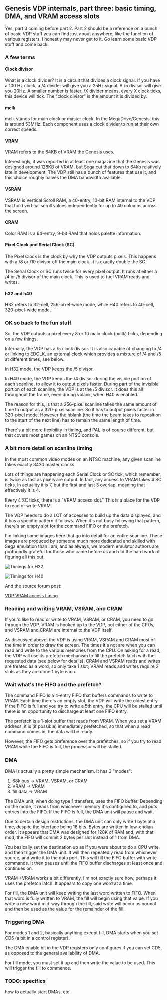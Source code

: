 ## Genesis VDP internals, part three: basic timing, DMA, and VRAM access slots

Yes, part 3 coming before part 2. Part 2 should be a reference on a bunch of basic VDP stuff you can find just about anywhere, like the function of various registers. I honestly may never get to it. Go learn some basic VDP stuff and come back.

### A few terms
#### Clock divisor

What is a clock divider? It is a circuit that divides a clock signal. If you have a 100 Hz clock, a /4 divider will give you a 25Hz signal. A /5 divisor will give you 20Hz. A smaller number is faster. /X divider means, every X clock ticks, this device will tick. The "clock divisor" is the amount it is divided by.

#### mclk
mclk stands for main clock or master clock. In the MegaDrive/Genesis, this is around 53MHz. Each component uses a clock divider to run at their own correct speeds.

#### VRAM

VRAM refers to the 64KB of VRAM the Genesis uses.

Interestingly, it was reported in at least one magazine that the Genesis was designed around 128KB of VRAM, but Sega cut that down to 64kb relatively late in development. The VDP still has a bunch of features that use it, and this choice roughly halves the DMA bandwidth available.

#### VSRAM

VSRAM is Vertical Scroll RAM, a 40-entry, 10-bit RAM internal to the VDP that hold vertical scroll values independently for up to 40 columns across the screen.

#### CRAM
Color RAM is a 64-entry, 9-bit RAM that holds palette information.

#### Pixel Clock and Serial Clock (SC)
The Pixel Clock is the clock by why the VDP outputs pixels. This happens with a /8 or /10 divisor off the main clock. It is exactly double the SC.

The Serial Clock or SC runs twice for every pixel output. It runs at either a /4 or /5 divisor of the main clock. This is used to fuel VRAM reads and writes.

#### h32 and h40
H32 refers to 32-cell, 256-pixel-wide mode, while H40 refers to 40-cell, 320-pixel-wide mode.

### OK so back to the fun stuff

So, the VDP outputs a pixel every 8 or 10 main clock (mclk) ticks, depending on a few things.

Internally, the VDP has a /5 clock divisor. It is also capable of changing to /4 or linking to EDCLK, an external clock which provides a mixture of /4 and /5 at different times, see below.

In H32 mode, the VDP keeps the /5 divisor.

In H40 mode, the VDP keeps the /4 divisor during the visible portion of each scanline, to allow it to output pixels faster. During part of the invisible portion of each scanline, the VDP is at the /5 divisor. It does this all throughout the frame, even during vblank, when H40 is enabled.

The reason for this, is that a 256-pixel scanline takes the same amount of time to output as a 320-pixel scanline. So it has to output pixels faster in 320-pixel mode. However the hblank (the time the beam takes to reposition to the start of the next line) has to remain the same length of time.

There's a bit more flexibility in timing, and PAL is of course different, but that covers most games on an NTSC console.

### A bit more detail on scanline timing

In the most common video modes on an NTSC machine, any given scanline takes exactly 3420 master clocks.

Lots of things are happening each Serial Clock or SC tick, which remember, is twice as fast as pixels are output. In fact, any access to VRAM takes 4 SC ticks. In actuality it is 7, but the first and last 3 overlap, meaning that effectively it is 4.

Every 4 SC ticks, there is a "VRAM access slot." This is a place for the VDP to read or write VRAM.

The VDP needs to do a LOT of accesses to build up the data displayed, and it has a specific pattern it follows. When it's not busy following that pattern, there's an empty slot for the command FIFO or the prefetch.

I'm linking some images here that go into detail for an entire scanline. These images are produced by someone much more dedicated and skilled with Sega emulation than I am, and as always, we modern emulator authors are profoundly grateful for those who came before us and did the hard work of figuring all this out.

![Timings for H32](http://nemesis.hacking-cult.org/MegaDrive/Documentation/VDP/VDP%20VRAM%20timing%20H32%20-%20small.png)

![Timings for H40](http://nemesis.hacking-cult.org/MegaDrive/Documentation/VDP/VDP%20VRAM%20timing%20H40%20-%20small.png)

And the source forum post:

[VDP VRAM access timing](https://gendev.spritesmind.net/forum/viewtopic.php?f=22&t=851)

### Reading and writing VRAM, VSRAM, and CRAM
If you'd like to read or write to VRAM, VSRAM, or CRAM, you need to go through the VDP. VRAM is hooked up to the VDP, not either of the CPUs, and VSRAM and CRAM are internal to the VDP itself.

As discussed above, the VDP is using VRAM, VSRAM and CRAM most of the time in order to draw the screen. The times it's not are when you can read and write to the various memories from the CPU. On asking for a read, the VDP will use its prefetch mechanism to fill the prefetch latch with the requested data (see below for details). CRAM and VSRAM reads and writes are treated as a word, so only take 1 slot; VRAM reads and writes require 2 slots as they are done 1 byte each.

### Wait what's the FIFO and the prefetch?
The command FIFO is a 4-entry FIFO that buffers commands to write to VRAM. Each time there's an empty slot, the VDP will write the oldest entry. If the FIFO is full and you try to write a 5th entry, the CPU will be stalled until there is an opportunity to discharge at least one FIFO entry.

The prefetch is a 1-slot buffer that reads from VRAM. When you set a VRAM address, it is (if possible) immediately prefetched, so that when a read command comes in, the data will be ready. 

However, the FIFO gets preference over the prefetches, so if you try to read VRAM while the FIFO is full, the processor will be stalled.

### DMA
DMA is actually a pretty simple mechanism. It has 3 "modes":

1. 68k bus -> VRAM, VSRAM, or CRAM
2. VRAM -> VRAM
3. fill data -> VRAM

The DMA unit, when doing type 1 transfers, uses the FIFO buffer. Depending on the mode, it reads from whichever memory it's configured to, and puts entries into the FIFO. If the FIFO is full, the DMA unit will pause and wait.

Due to certain design restrictions, the DMA unit can only write 1 byte at a time, despite the interface being 16 bits. Bytes are written in low-endian order. It appears that DMA was designed for 128K of RAM and, with that mod, the FIFO will commit 2 bytes per slot instead of 1 from DMA.

You basically set the destination up as if you were about to do a CPU write, and then trigger the DMA unit. It will then repeatedly read from whichever source, and write it to the data port. This will fill the FIFO buffer with write commands. It then pauses until the FIFO buffer discharges at least once and continues on.

VRAM->VRAM works a bit differently, I'm not exactly sure how, perhaps it uses the prefetch latch. It appears to copy one word at a time.

For fill, the DMA unit will keep writing the last word written to FIFO. When that word is fully written to VRAM, the fill will begin using that value. If you write a new word mid-way through the fill, said write will occur as normal and then be used as the value for the remainder of the fill.

### Triggering DMA

For modes 1 and 2, basically anything except fill, DMA starts when you set CD5 (a bit in a control register).

The DMA enable bit in the VDP registers only configures if you can set CD5, as opposed to the general availability of DMA.

For fill mode, you must set it up and then write the value to be used. This will trigger the fill to commence.

### TODO: specifics
how to actually start DMAs, etc.